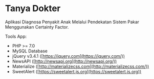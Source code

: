 # Tanya Dokter
Aplikasi Diagnosa Penyakit Anak Melalui Pendekatan Sistem Pakar Menggunakan Certainty Factor.

Tools App:
- PHP >= 7.0
- MySQL Database
- jQuery v3.4.1 ([https://jquery.com](https://jquery.com/))
- NewsAPI ([http://newsapi.org](http://newsapi.org/))
- Materialize ([http://materializecss.com](http://materializecss.com/))
- SweetAlert ([https://sweetalert.js.org](https://sweetalert.js.org))
